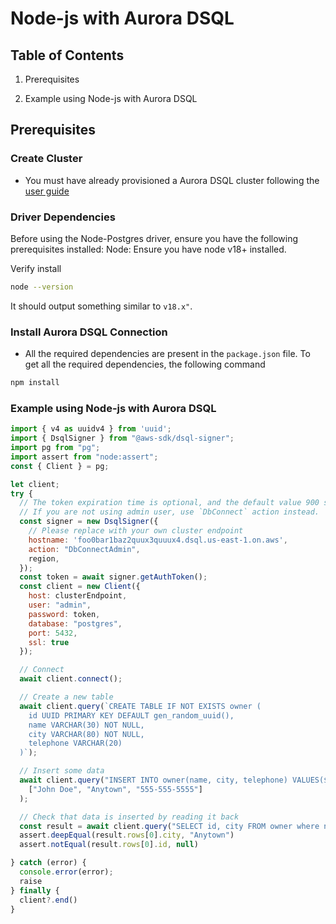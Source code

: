 # Node-js with Aurora DSQL

## Table of Contents

1. Prerequisites

2. Example using Node-js with Aurora DSQL

## Prerequisites

### Create Cluster

* You must have already provisioned a Aurora DSQL cluster following the [user guide](TBD)

### Driver Dependencies

Before using the Node-Postgres driver, ensure you have the following prerequisites installed:
Node: Ensure you have node v18+ installed.

Verify install

```bash
node --version
```

It should output something similar to `v18.x"`.

### Install Aurora DSQL Connection

- All the required dependencies are present in the `package.json` file. To get all the required dependencies, the following command

```bash
npm install
```

### Example using Node-js with Aurora DSQL

```javascript
import { v4 as uuidv4 } from 'uuid';
import { DsqlSigner } from "@aws-sdk/dsql-signer";
import pg from "pg";
import assert from "node:assert";
const { Client } = pg;

let client;
try {
  // The token expiration time is optional, and the default value 900 seconds
  // If you are not using admin user, use `DbConnect` action instead.
  const signer = new DsqlSigner({
    // Please replace with your own cluster endpoint
    hostname: 'foo0bar1baz2quux3quuux4.dsql.us-east-1.on.aws',
    action: "DbConnectAdmin",
    region,
  });
  const token = await signer.getAuthToken();
  const client = new Client({
    host: clusterEndpoint,
    user: "admin",
    password: token,
    database: "postgres",
    port: 5432,
    ssl: true
  });

  // Connect
  await client.connect();

  // Create a new table
  await client.query(`CREATE TABLE IF NOT EXISTS owner (
    id UUID PRIMARY KEY DEFAULT gen_random_uuid(),
    name VARCHAR(30) NOT NULL,
    city VARCHAR(80) NOT NULL,
    telephone VARCHAR(20)
  )`);

  // Insert some data
  await client.query("INSERT INTO owner(name, city, telephone) VALUES($1, $2, $3)", 
    ["John Doe", "Anytown", "555-555-5555"]
  );

  // Check that data is inserted by reading it back
  const result = await client.query("SELECT id, city FROM owner where name='John Doe'");
  assert.deepEqual(result.rows[0].city, "Anytown")
  assert.notEqual(result.rows[0].id, null)

} catch (error) {
  console.error(error);
  raise
} finally {
  client?.end()
}
```